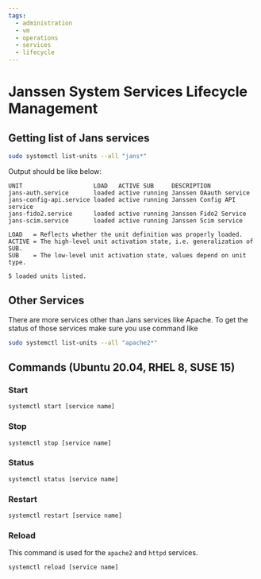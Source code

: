 ```yaml
---
tags:
  - administration
  - vm
  - operations
  - services
  - lifecycle
---
```


# Janssen System Services Lifecycle Management

## Getting list of Jans services

```bash
sudo systemctl list-units --all "jans*"
```

Output should be like below: 
```
UNIT                    LOAD   ACTIVE SUB     DESCRIPTION               
jans-auth.service       loaded active running Janssen OAauth service    
jans-config-api.service loaded active running Janssen Config API service
jans-fido2.service      loaded active running Janssen Fido2 Service     
jans-scim.service       loaded active running Janssen Scim service      

LOAD   = Reflects whether the unit definition was properly loaded.
ACTIVE = The high-level unit activation state, i.e. generalization of SUB.
SUB    = The low-level unit activation state, values depend on unit type.

5 loaded units listed.
```

## Other Services

There are more services other than Jans services like  Apache. To get the status of those services make sure you use command like

```bash
sudo systemctl list-units --all "apache2*"
```


## Commands (Ubuntu 20.04, RHEL 8, SUSE 15)

### Start

``` 
systemctl start [service name]
```

### Stop

```
systemctl stop [service name]
```

### Status

```
systemctl status [service name]
```

### Restart

```
systemctl restart [service name]
```

### Reload
This command is used for the `apache2` and `httpd` services.

```
systemctl reload [service name]
```
